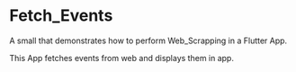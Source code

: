 # Fetch_Events

A small that demonstrates how to perform Web_Scrapping in a Flutter App.

This App fetches events from web and displays them in app.
